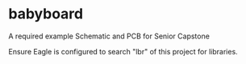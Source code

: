 # babyboard
A required example Schematic and PCB for Senior Capstone


Ensure Eagle is configured to search "lbr" of this project for libraries.
